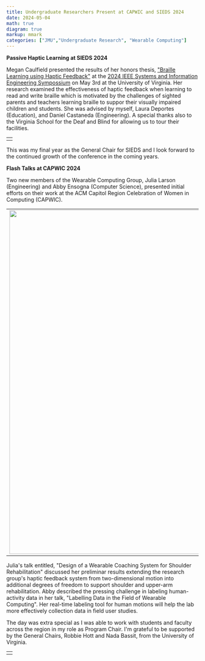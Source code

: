 ```yaml
---
title: Undergraduate Researchers Present at CAPWIC and SIEDS 2024
date: 2024-05-04
math: true
diagram: true
markup: mmark
categories: ["JMU","Undergraduate Research", "Wearable Computing"]
---
```


**Passive Haptic Learning at SIEDS 2024**

Megan Caulfield presented the results of her honors thesis, ["Braille Learning using Haptic Feedback"](/pdf/caulfield-sieds2024.pdf) at the [2024 IEEE Systems and Information Engineering Sympossium](https://engineering.virginia.edu/department/systems-and-information-engineering/academics/undergraduate-programs/current-undergrads/sieds) on May 3rd at the University of Virginia. Her research examined the effectiveness of haptic feedback when learning to read and write braille which is motivated by the challenges of sighted parents and teachers learning braille to suppor their visually impaired children and students. She was advised by myself, Laura Deportes (Education), and Daniel Castaneda (Engineering). A special thanks also to the  Virginia School for the Deaf and Blind for allowing us to tour their facilities.

<table width="99%">
 <tr>
  <td><a href = "/img/caulfield-seids.jpeg"><img src="/img/caulfield-seids.jpeg" alt="" ></td>
 </tr>
</table>

This was my final year as the General Chair for SIEDS and I look forward to the continued growth of the conference in the coming years.

**Flash Talks at CAPWIC 2024**

Two new members of the Wearable Computing Group, Julia Larson (Engineering) and Abby Ensogna (Computer Science), presented initial efforts on their work at the ACM Capitol Region Celebration of Women in Computing (CAPWIC). 

<table width="99%">
 <tr>
  <td><a href = "/img/julia-capwic2024.jpeg"><img src="/img/julia-capwic2024.jpeg" alt="" width=900></td>
  <td><a href = "/img/abby-capwic2024.jpeg"><img src="/img/abby-capwic2024.jpeg" alt="" width=900></td>
 </tr>
</table>


Julia's talk entitled, "Design of a Wearable Coaching System for Shoulder Rehabilitation" discussed her preliminar results extending the research group's haptic feedback system from two-dimensional motion into additional degrees of freedom to support shoulder and upper-arm rehabilitation. Abby described the pressing challenge in labeling human-activity data in her talk, "Labelling Data in the Field of Wearable Computing". Her real-time labeling tool for human motions will help the lab more effectively collection data in field user studies.


The day was extra special as I was able to work with students and faculty across the region in my role as Program Chair. I'm grateful to be supported by the General Chairs, Robbie Hott and Nada Bassit, from the University of Virginia.

<table width="99%">
 <tr>
  <td><a href = "/img/capwic2024.jpeg"><img src="/img/capwic2024.jpeg" alt="" ></td>
 </tr>
</table>



